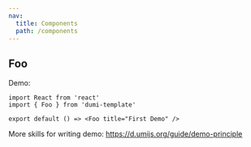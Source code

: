 ```yaml
---
nav:
  title: Components
  path: /components
---
```


## Foo

Demo:

```tsx
import React from 'react'
import { Foo } from 'dumi-template'

export default () => <Foo title="First Demo" />
```

More skills for writing demo: https://d.umijs.org/guide/demo-principle
